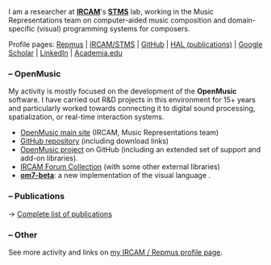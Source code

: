 

I am a researcher at <a href="https://www.ircam.fr/recherche/" target="_blank">**IRCAM**</a>'s <a href="https://www.stms-lab.fr/" target="_blank">**STMS**</a> lab, working in the Music Representations team on computer-aided music composition and domain-specific (visual) programming systems for composers. 

<!-- &rarr; -->
Profile pages:
<a href="http://repmus.ircam.fr/bresson" target="_blank">Repmus</a> |
<a href="https://www.stms-lab.fr/person/jean-bresson/" target="_blank">IRCAM/STMS</a> |
<a href="https://github.com/j-bresson" target="_blank">GitHub</a> |
<a href="https://cv.archives-ouvertes.fr/jean-bresson" target="_blank">HAL (publications)</a> |
<a href="https://scholar.google.fr/citations?user=e7hfV1AAAAAJ" target="_blank">Google Scholar</a> | 
<a href="https://www.linkedin.com/in/jean-bresson/" target="_blank">LinkedIn</a> |
<a href="http://ircam.academia.edu/JeanBresson/" target="_blank">Academia.edu</a> <br>


### – OpenMusic

My activity is mostly focused on the development of the **OpenMusic** software. I have carried out R&D projects in this environment for 15+ years and particularly worked towards connecting it to digital sound processing, spatialization, or real-time interaction systems. 

* <a href="http://repmus.ircam.fr/openmusic/" target="_blank">OpenMusic main site</a> (IRCAM, Music Representations team) 
* <a href="https://github.com/openmusic-project/OM6" target="_blank">GitHub repository</a> (including download links) 
* <a href="https://github.com/openmusic-project/" target="_blank">OpenMusic project</a> on GitHub (including an extended set of support and add-on libraries). 
* <a href="https://forum.ircam.fr/collections/detail/om-librairies/" target="_blank">IRCAM Forum Collection</a> (with some other external libraries)
* **<a href="https://github.com/openmusic-project/om7-beta" target="_blank">om7-beta</a>**: a new implementation of the visual language .

### – Publications

&rarr; [Complete list of publications](publi)

### – Other

See more activity and links on <a href="http://repmus.ircam.fr/bresson" target="_blank">my IRCAM / Repmus profile page</a>.
